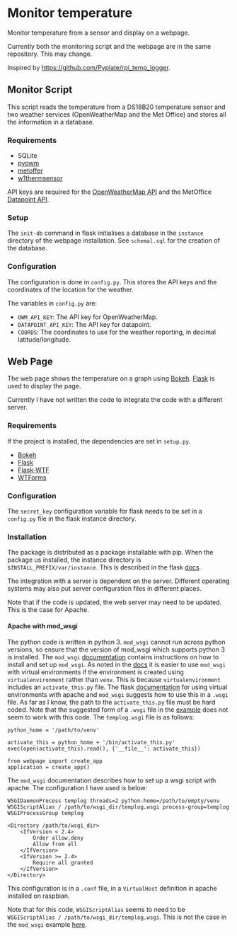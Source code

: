 # Monitor temperature #

Monitor temperature from a sensor and display on a webpage.

Currently both the monitoring script and the webpage are in the same repository. This may change.

Inspired by https://github.com/Pyplate/rpi_temp_logger.

## Monitor Script ##

This script reads the temperature from a DS18B20 temperature sensor and two weather services (OpenWeatherMap and the Met Office) and stores all the information in a database.

### Requirements ###

+ SQLite
+ [pyowm](https://github.com/csparpa/pyowm)
+ [metoffer](https://github.com/sludgedesk/metoffer)
+ [w1thermsensor](https://github.com/timofurrer/w1thermsensor)

API keys are required for the [OpenWeatherMap API](https://openweathermap.org/api) and the MetOffice [Datapoint API](https://www.metoffice.gov.uk/datapoint).

### Setup ###

The `init-db` command in flask initialises a database in the `instance` directory of the webpage installation. See `schemal.sql` for the creation of the database.

### Configuration ###

The configuration is done in `config.py`. This stores the API keys and the coordinates of the location for the weather.

The variables in `config.py` are:

+ `OWM_API_KEY`: The API key for OpenWeatherMap.
+ `DATAPOINT_API_KEY`: The API key for datapoint.
+ `COORDS`: The coordinates to use for the weather reporting, in decimal latitude/longitude.


## Web Page ## 

The web page shows the temperature on a graph using [Bokeh](https://bokeh.pydata.org/en/latest/). [Flask](http://flask.pocoo.org/) is used to display the page.

Currently I have not written the code to integrate the code with a different server.

### Requirements ###

If the project is installed, the dependencies are set in `setup.py`.

+ [Bokeh](https://bokeh.pydata.org/en/latest/)
+ [Flask](http://flask.pocoo.org/)
+ [Flask-WTF](https://flask-wtf.readthedocs.io/en/stable/)
+ [WTForms](https://wtforms.readthedocs.io/en/stable/)

### Configuration ###

The `secret_key` configuration variable for flask needs to be set in a `config.py` file in the flask instance directory.

### Installation ###

The package is distributed as a package installable with pip. When the package us installed, the instance directory is `$INSTALL_PREFIX/var/instance`. This is described in the flask [docs](http://flask.pocoo.org/docs/1.0/config/).

The integration with a server is dependent on the server. Different operating systems may also put server configuration files in different places.

Note that if the code is updated, the web server may need to be updated. This is the case for Apache.

#### Apache with mod_wsgi ####

The python code is written in python 3. `mod_wsgi` cannot run across python versions, so ensure that the version of mod_wsgi which supports python 3 is installed. The `mod_wsgi` [documentation](https://modwsgi.readthedocs.io/en/develop/) contains instructions on how to install and set up `mod_wsgi`. As noted in the [docs](https://modwsgi.readthedocs.io/en/develop/user-guides/virtual-environments.html) it is easier to use `mod_wsgi` with virtual environments if the environment is created using `virtualenvironment` rather than `venv`. This is because `virtualenvironment` includes an `activate_this.py` file. The flask [documentation](http://flask.pocoo.org/docs/1.0/deploying/mod_wsgi/#working-with-virtual-environments) for using virtual environments with apache and `mod_wsgi` suggests how to use this in a `.wsgi` file. As far as I know, the path to the `activate_this.py` file must be hard coded. Note that the suggested form of a `.wsgi` file in the [example](https://modwsgi.readthedocs.io/en/develop/user-guides/quick-configuration-guide.html) does not seem to work with this code. The `templog.wsgi` file is as follows:

```
python_home = '/path/to/venv'

activate_this = python_home + '/bin/activate_this.py'
exec(open(activate_this).read(), {'__file__': activate_this})

from webpage import create_app
application = create_app()
```

The `mod_wsgi` documentation describes how to set up a wsgi script with apache. The configuration I have used is below:
```
WSGIDaemonProcess templog threads=2 python-home=/path/to/empty/venv
WSGIScriptAlias / /path/to/wsgi_dir/templog.wsgi process-group=templog
WSGIProcessGroup templog

<Directory /path/to/wsgi_dir>
    <IfVersion < 2.4>
        Order allow,deny
        Allow from all
    </IfVersion>
    <IfVersion >= 2.4>
        Require all granted
    </IfVersion>
</Directory>
```

This configuration is in a `.conf` file, in a `VirtualHost` definition in apache installed on raspbian.

Note that for this code, `WSGIScriptAlias` seems to need to be `WSGIScriptAlias / /path/to/wsgi_dir/templog.wsgi`. This is not the case in the `mod_wsgi` example [here](https://modwsgi.readthedocs.io/en/develop/user-guides/quick-configuration-guide.html).
